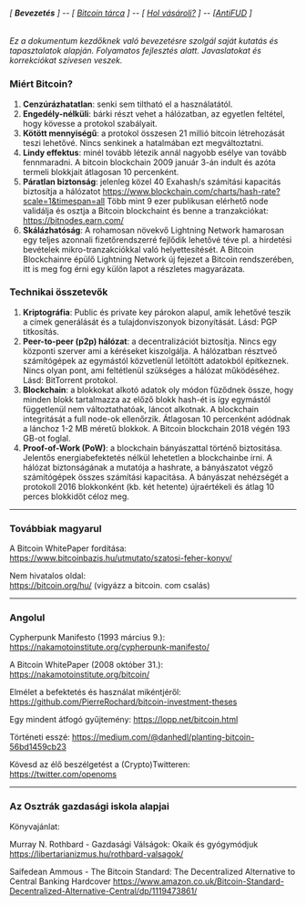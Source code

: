 ###### [ **Bevezetés** ] -- [ [Bitcoin tárca](tarca.md) ] -- [ [Hol vásárolj?](vasarlas.md) ] -- [[AntiFUD](antiFUD.md) ]

*Ez a dokumentum kezdőknek  való bevezetésre szolgál saját kutatás és tapasztalatok alapján. Folyamatos fejlesztés alatt. Javaslatokat és korrekciókat szívesen veszek.*

### Miért Bitcoin?

1. **Cenzúrázhatatlan**: senki sem tiltható el a használatától.
2. **Engedély-nélküli**: bárki részt vehet a hálózatban, az egyetlen feltétel, hogy kövesse a protokol szabályait.
3. **Kötött mennyiségű**: a protokol összesen 21 millió bitcoin létrehozását teszi lehetővé. Nincs senkinek a hatalmában ezt megváltoztatni.
4. **Lindy effektus**: minél tovább létezik annál nagyobb esélye van tovább fennmaradni. A bitcoin blockchain 2009 január 3-án indult és azóta termeli blokkjait átlagosan 10 percenként.
5. **Páratlan biztonság**: jelenleg közel 40 Exahash/s számítási kapacitás biztosítja a hálózatot <https://www.blockchain.com/charts/hash-rate?scale=1&timespan=all>
Több mint 9 ezer publikusan elérhető node validálja és osztja a Bitcoin blockchaint és benne a tranzakciókat: <https://bitnodes.earn.com/>
6. **Skálázhatóság**: A rohamosan növekvő Lightning Network hamarosan egy teljes azonnali fizetőrendszerré fejlődik lehetővé téve pl. a  hirdetési bevételek mikro-tranzakciókkal való helyettesítését. A Bitcoin Blockchainre épülő Lightning Network új fejezet a Bitcoin rendszerében, itt is meg fog érni egy külön lapot a részletes magyarázata.

### Technikai összetevők

1. **Kriptográfia**: Public és private key párokon alapul, amik lehetővé teszik a címek generálását és a tulajdonviszonyok bizonyítását. Lásd: PGP titkosítás.
2. **Peer-to-peer (p2p) hálózat**: a decentralizációt biztosítja. Nincs egy központi szerver ami a kéréseket kiszolgálja. A hálózatban résztveő számítógépek az egymástól közvetlenül letöltött adatokból építkeznek. Nincs olyan pont, ami feltétlenül szükséges a hálózat működéséhez. Lásd: BitTorrent protokol.
3. **Blockchain**: a blokkokat alkotó adatok oly módon fűződnek össze, hogy minden blokk tartalmazza az előző blokk hash-ét is így egymástól függetlenül nem változtathatóak, láncot alkotnak. A blockchain integritását a full node-ok ellenőrzik. Átlagosan 10 percenként adódnak a lánchoz 1-2 MB méretű blokkok. A Bitcoin blockchain 2018 végén 193 GB-ot foglal.
4. **Proof-of-Work (PoW)**: a blockchain bányászattal történő biztositása. Jelentős energiabefektetés nélkül lehetetlen a blockchainbe írni. A hálózat biztonságának a mutatója a hashrate, a bányászatot végző számítógépek összes számítási kapacitása. A bányászat nehézségét a protokoll 2016 blokkonként (kb. két hetente) újraértékeli és átlag 10 perces blokkidőt céloz meg.

---

### Továbbiak magyarul

A Bitcoin WhitePaper fordítása: <https://www.bitcoinbazis.hu/utmutato/szatosi-feher-konyv/>

Nem hivatalos oldal: \
<https://bitcoin.org/hu/> (vigyázz a bitcoin. com csalás)

---

### Angolul

Cypherpunk Manifesto (1993 március 9.):
<https://nakamotoinstitute.org/cypherpunk-manifesto/>

A Bitcoin WhitePaper (2008 október 31.):
<https://nakamotoinstitute.org/bitcoin/>

Elmélet a befektetés és használat mikéntjéről:
<https://github.com/PierreRochard/bitcoin-investment-theses>

Egy mindent átfogó gyűjtemény: <https://lopp.net/bitcoin.html>

Történeti esszé: 
<https://medium.com/@danhedl/planting-bitcoin-56bd1459cb23>

Kövesd az élő beszélgetést a (Crypto)Twitteren: <https://twitter.com/openoms>

---

### Az Osztrák gazdasági iskola alapjai

Könyvajánlat:

Murray N. Rothbard - Gazdasági Válságok: Okaik és gyógymódjuk
<https://libertarianizmus.hu/rothbard-valsagok/>

Saifedean Ammous -
The Bitcoin Standard: The Decentralized Alternative to Central Banking Hardcover
<https://www.amazon.co.uk/Bitcoin-Standard-Decentralized-Alternative-Central/dp/1119473861/>